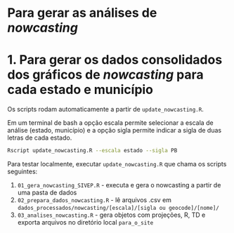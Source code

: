# Para gerar as análises de _nowcasting_


# 1. Para gerar os dados consolidados dos gráficos de _nowcasting_ para cada estado e município 

Os scripts rodam automaticamente a partir de `update_nowcasting.R`.

Em um terminal de bash a opção escala permite selecionar a escala de análise (estado, município) e a opção sigla permite indicar a sigla de duas letras de cada estado.



```bash
Rscript update_nowcasting.R --escala estado --sigla PB
```

Para testar localmente, executar `update_nowcasting.R` que chama os scripts seguintes: 

1. `01_gera_nowcasting_SIVEP.R` - executa e gera o nowcasting a partir de uma pasta de dados
1. `02_prepara_dados_nowcasting.R` - lê arquivos .csv em `dados_processados/nowcasting/[escala]/[sigla ou geocode]/[nome]/`
2. `03_analises_nowcasting.R` - gera objetos com projeções, R, TD e exporta arquivos no diretório local `para_o_site`



 
